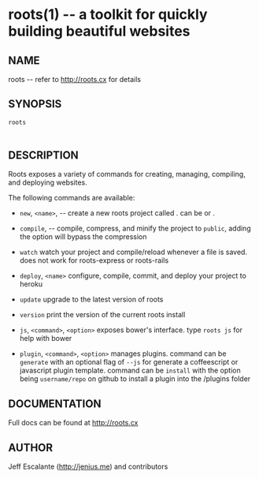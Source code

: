 roots(1) -- a toolkit for quickly building beautiful websites
=============================================================

## NAME

roots -- refer to http://roots.cx for details

## SYNOPSIS

`roots` <option>

## DESCRIPTION

Roots exposes a variety of commands for creating, managing, compiling, and deploying websites.

The following commands are available:

  * `new`, `<name>`, --<type>
  create a new roots project called <name>. <type> can be <express> or <basic>.

  * `compile`, --<no-compress>
  compile, compress, and minify the project to `public`, adding the option <no-compress> will bypass the compression

  * `watch`
  watch your project and compile/reload whenever a file is saved. does not work for roots-express or roots-rails

  * `deploy`, `<name>`
  configure, compile, commit, and deploy your project to heroku

  * `update`
  upgrade to the latest version of roots

  * `version`
  print the version of the current roots install

  * `js`, `<command>`, `<option>`
  exposes bower's interface. type `roots js` for help with bower

  * `plugin`, `<command>`, `<option>`
  manages plugins. command can be `generate` with an optional flag of `--js` for generate a coffeescript or javascript plugin template. command can be `install` with the option being `username/repo` on github to install a plugin into the /plugins folder

## DOCUMENTATION

Full docs can be found at http://roots.cx

## AUTHOR

Jeff Escalante (http://jenius.me) and contributors

